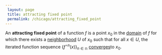 ```yaml
---
 layout: page
 title: attracting fixed point
 permalink: /chicago/attracting_fixed_point
---
```

An **attracting fixed point** of a function $f$ is a point $x_0$ in the [domain](https://defsmath.github.io/DefsMath/domain) of $f$ for which there exists a [neighborhood](https://defsmath.github.io/DefsMath/neighborhood) $U$ of $x_0$ such that for all $x \in U$, the iterated function sequence $\{f^{\circ n}(x)\}_{n\in\mathbb n}$ [converges](https://defsmath.github.io/DefsMath/sequence_convergence)to $x_0$.